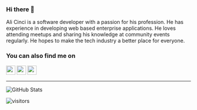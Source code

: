 ### Hi there 👋

Ali Cinci is a software developer with a passion for his profession. He has experience in developing web based enterprise applications. He loves attending meetups and sharing his knowledge at community events regularly. He hopes to make the tech industry a better place for everyone.

### You can also find me on

<p>
<a href="https://www.linkedin.com/in/ali-cinci/"><img src="https://img.shields.io/badge/linkedin-%230077b5.svg?&style=for-the-badge&logo=linkedin&logoColor=white" height=25></a>
<a href="https://medium.com/@alicinci.dev"><img src="https://img.shields.io/badge/medium-%2312100E.svg?&style=for-the-badge&logo=medium&logoColor=white" height=25></a> 
<a href="https://twitter.com/acncii"><img src="https://img.shields.io/badge/twitter-%231DA1F2.svg?&style=for-the-badge&logo=twitter&logoColor=white" height=25></a> 
</p>

---------------------------------------------------------------------------------------------------------------------------------------------------------------------------------

![GitHub Stats](https://github-readme-stats.vercel.app/api?username=alicinci&show_icons=true)

![visitors](https://img.shields.io/badge/dynamic/json?color=informational&label=visits&query=value&url=https%3A%2F%2Fapi.countapi.xyz%2Fhit%2Falicinci.alicinci%2Freadme)
